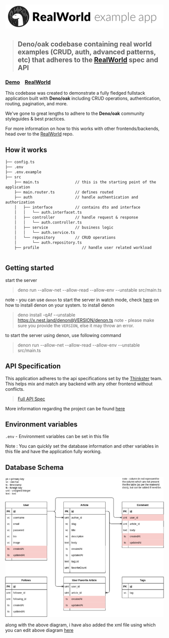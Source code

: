 # ![RealWorld Example App](logo.png)

> ## Deno/oak codebase containing real world examples (CRUD, auth, advanced patterns, etc) that adheres to the [RealWorld](https://github.com/gothinkster/realworld) spec and API

### [Demo](https://github.com/gothinkster/realworld)&nbsp;&nbsp;&nbsp;&nbsp;[RealWorld](https://github.com/gothinkster/realworld)

This codebase was created to demonstrate a fully fledged fullstack application built with **Deno/oak** including CRUD operations, authentication, routing, pagination, and more.

We've gone to great lengths to adhere to the **Deno/oak** community styleguides & best practices.

For more information on how to this works with other frontends/backends, head over to the [RealWorld](https://github.com/gothinkster/realworld) repo.

## How it works

```text
├── config.ts
├── .env
├── .env.example
├── src
    ├── main.ts                // this is the starting point of the application
    ├── main.router.ts         // defines routed
    ├── auth                   // handle authentication and authorization
    │   ├── interface          // contains dto and interface
    │   │   └── auth.interfacet.ts
    │   ├── controller         // handle request & response
    │   │   └── auth.controller.ts
    │   ├── service            // business logic
    │   │   └── auth.service.ts
    │   └── repository         // CRUD operations
    │       └── auth.repository.ts
    ├── profile                   // handle user related workload
    
```

## Getting started

start the server
> deno run --allow-net --allow-read --allow-env --unstable src/main.ts

note - you can use `denon` to start the server in watch mode, check [here](https://deno.land/x/denon@2.4.7) on how to install denon on your system.
to install denon
> deno install -qAf --unstable https://x.nest.land/denon@VERSION/denon.ts
note - please make sure you provide the `VERSION`, else it may throw an error.

to start the server using denon, use following command
> denon run --allow-net --allow-read --allow-env --unstable src/main.ts

## API Specification

This application adheres to the api specifications set by the [Thinkster](https://github.com/gothinkster) team. This helps mix and match any backend with any other frontend without conflicts.

> [Full API Spec](https://github.com/gothinkster/realworld/tree/master/api)

More information regarding the project can be found [here](https://github.com/gothinkster/realworld)

## Environment variables

`.env` - Environment variables can be set in this file

Note : You can quickly set the database information and other variables in this file and have the application fully working.

## Database Schema

![mysql database schema](realworld_db_schema.png)

along with the above diagram, i have also added the xml file using which you can edit above diagram [here](https://app.diagrams.net/)
